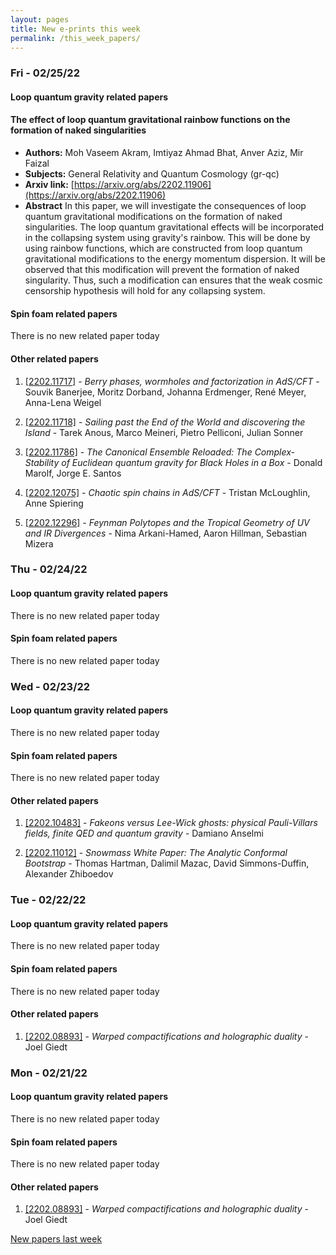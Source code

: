 ```yaml
---
layout: pages
title: New e-prints this week
permalink: /this_week_papers/
---
```




### Fri - 02/25/22

#### Loop quantum gravity related papers

#### **The effect of loop quantum gravitational rainbow functions on the  formation of naked singularities**
 - **Authors:** Moh Vaseem Akram, Imtiyaz Ahmad Bhat, Anver Aziz, Mir Faizal
 - **Subjects:** General Relativity and Quantum Cosmology (gr-qc)
 - **Arxiv link:** [https://arxiv.org/abs/2202.11906](https://arxiv.org/abs/2202.11906)
 - **Abstract**
 In this paper, we will investigate the consequences of loop quantum gravitational modifications on the formation of naked singularities. The loop quantum gravitational effects will be incorporated in the collapsing system using gravity's rainbow. This will be done by using rainbow functions, which are constructed from loop quantum gravitational modifications to the energy momentum dispersion. It will be observed that this modification will prevent the formation of naked singularity. Thus, such a modification can ensures that the weak cosmic censorship hypothesis will hold for any collapsing system. 

#### Spin foam related papers

There is no new related paper today 



#### Other related papers

1. [[2202.11717]](https://arxiv.org/abs/2202.11717) - *Berry phases, wormholes and factorization in AdS/CFT* - Souvik Banerjee, Moritz Dorband, Johanna Erdmenger, René Meyer, Anna-Lena Weigel

1. [[2202.11718]](https://arxiv.org/abs/2202.11718) - *Sailing past the End of the World and discovering the Island* - Tarek Anous, Marco Meineri, Pietro Pelliconi, Julian Sonner

1. [[2202.11786]](https://arxiv.org/abs/2202.11786) - *The Canonical Ensemble Reloaded: The Complex-Stability of Euclidean  quantum gravity for Black Holes in a Box* - Donald Marolf, Jorge E. Santos

1. [[2202.12075]](https://arxiv.org/abs/2202.12075) - *Chaotic spin chains in AdS/CFT* - Tristan McLoughlin, Anne Spiering

1. [[2202.12296]](https://arxiv.org/abs/2202.12296) - *Feynman Polytopes and the Tropical Geometry of UV and IR Divergences* - Nima Arkani-Hamed, Aaron Hillman, Sebastian Mizera



### Thu - 02/24/22

#### Loop quantum gravity related papers

There is no new related paper today 

#### Spin foam related papers

There is no new related paper today 

### Wed - 02/23/22

#### Loop quantum gravity related papers

There is no new related paper today 

#### Spin foam related papers

There is no new related paper today 



#### Other related papers

1. [[2202.10483]](https://arxiv.org/abs/2202.10483) - *Fakeons versus Lee-Wick ghosts: physical Pauli-Villars fields, finite  QED and quantum gravity* - Damiano Anselmi

1. [[2202.11012]](https://arxiv.org/abs/2202.11012) - *Snowmass White Paper: The Analytic Conformal Bootstrap* - Thomas Hartman, Dalimil Mazac, David Simmons-Duffin, Alexander Zhiboedov



### Tue - 02/22/22

#### Loop quantum gravity related papers

There is no new related paper today 

#### Spin foam related papers

There is no new related paper today 



#### Other related papers

1. [[2202.08893]](https://arxiv.org/abs/2202.08893) - *Warped compactifications and holographic duality* - Joel Giedt



### Mon - 02/21/22

#### Loop quantum gravity related papers

There is no new related paper today 

#### Spin foam related papers

There is no new related paper today 



#### Other related papers

1. [[2202.08893]](https://arxiv.org/abs/2202.08893) - *Warped compactifications and holographic duality* - Joel Giedt






[New papers last week]({{site.url}}/archived/weekly/pre-prints/2022/02/21/archived_weekly_papers.html)
